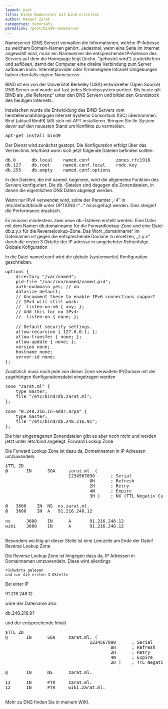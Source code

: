 ```yaml
---
layout: post
title: Einen Nameserver mit bind erstellen
author: Manuel Zarat
categories: tutorials
permalink: /post/bind9-nameserver
---
```


Nameserver (DNS Server) verwalten die Informationen, welche IP-Adresse zu welchem Domain-Namen gehört. Jedesmal, wenn eine Seite im Internet angewählt wird, muss ein Nameserver die entsprechende IP-Adresse des Servers auf dem die Homepage liegt (techn. "gehostet wird") zurückliefern und auflösen, damit der Computer eine direkte Verbindung zum Server aufbauen kann. Internetprovider oder firmeneigene Intranet Umgebungen haben ebenfalls eigene Nameserver.

BIND ist ein von der Universität Berkeley (USA) entwickelter (Open Source) DNS Server und wurde auf fast jedes Betriebssystem portiert. Bis heute gilt BIND als „die Referenz“ unter den DNS Servern und bildet den Grundstock des heutigen Internets.
<!--excerpt_separator-->
Inzwischen wurde die Entwicklung des BIND Servers vom herstellerunabhängigen Internet Systems Consortium (ISC) übernommen. Bind (aktuell Bind9) läßt sich mit APT installieren. Bringen Sie Ihr System davor auf den neuesten Stand um Konflikte zu vermeiden.

<pre>apt-get install bind9</pre>

Der Dienst wird zunächst gestopt. Die Konfiguration erfolgt über das Verzeichnis /etc/bind worin sich jetzt folgende Dateien befinden sollten:

<pre>db.0      db.local    named.conf          zones.rfc1918
db.127    db.root     named.conf.local    rndc.key   
db.255    db.empty    named.conf.options</pre>

In den Dateien, die mit named. beginnen, wird die allgemeine Funktion des Servers konfiguriert. Die db.-Dateien sind dagegen die Zonendateien, in denen die eigentlichen DNS Daten abgelegt werden.

Wenn nur IPv4 verwendet wird, sollte der Paramter „-4″ in /etc/default/bind9 unter OPTIONS=“…“ hinzugefügt werden. Dies steigert die Performance drastisch.

Es müssen mindestens zwei neue db.-Dateien erstellt werden. Eine Datei mit dem Namen db.domainname für die Forwardlookup-Zone und eine Datei db.z.y.x für die Reverselookup-Zone. Das Wort „domainname“ im Dateinamen ist gegen die entsprechende Domäne zu ersetzen, „z.y.x“ durch die ersten 3 Oktette der IP adresse in umgekehrter Reihenfolge.
Globale Kofiguration

In die Datei named.conf wird die globale (systemweite) Konfiguration geschrieben.

<pre>options {
    directory "/var/named";
    pid-file "/var/run/named/named.pid";
    auth-nxdomain yes; // no
    datasize default;
    // Uncomment these to enable IPv6 connections support
    // IPv4 will still work:
    //  listen-on-v6 { any; };
    // Add this for no IPv4:
    //  listen-on { none; };

    // Default security settings.
    allow-recursion { 127.0.0.1; };
    allow-transfer { none; };
    allow-update { none; };
    version none;
    hostname none;
    server-id none;
};</pre>

Zusätzlich muss noch jede von dieser Zone verwaltete IP/Domain mit der zugehörigen Konfigurationsdatei eingetragen werden

<pre>zone "zarat.ml" {
    type master;
    file "/etc/bind/db.zarat.ml";
};

zone "0.248.216.in-addr.arpa" {
    type master;
    file "/etc/bind/db.248.216.91";
};</pre>

Die hier eingetragenen Zonendateien gibt es aber noch nicht und werden jetzt unter /etc/bind angelegt.
Forward Lookup Zone

Die Forward Lookup Zone ist dazu da, Domainnamen in IP Adressen umzuwandeln.

<pre>$TTL 2D
@       IN      SOA     zarat.ml. (
                        1234567890      ; Serial
                                8H      ; Refresh
                                2H      ; Retry
                                4W      ; Expire
                                3H )    ; NX (TTL Negativ Cache)

@	3600	IN	NS	ns.zarat.ml.
@	3600	IN	A	91.216.248.12

ns      3600    IN      A       91.216.248.12
wiki    3600    IN      A       91.216.248.12

</pre>

Besonders wichtig an dieser Stelle ist eine Leerzeile am Ende der Datei!
Reverse Lookup Zone

Die Reverse Lookup Zone ist hingegen dazu da, IP Adressen in Domainnamen umzuwandeln. Diese wird allerdings

    rückwärts gelesen
    und nur die ersten 3 Oktette

Bei einer IP

91.216.248.12

wäre der Dateiname also

db.248.216.91

und der entsprechende Inhalt

<pre>$TTL 2D
@       IN      SOA     zarat.ml. (
                                1234567890      ; Serial
                                        8H      ; Refresh
                                        2H      ; Retry
                                        4W      ; Expire
                                        2D )    ; TTL Negative Cache

@       IN      NS      zarat.ml.

12      IN      PTR     zarat.ml.
12      IN      PTR     wiki.zarat.ml.

</pre>

 
Mehr zu DNS finden Sie in meinem WIKI.
